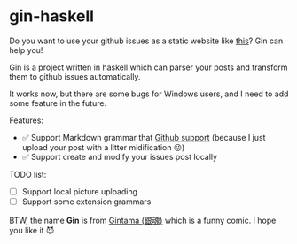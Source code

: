 # gin-haskell

Do you want to use your github issues as a static website like [this](https://github.com/lifesinger/blog/issues)? Gin can help you!

Gin is a project written in haskell which can parser your posts and transform them to github issues automatically.

It works now, but there are some bugs for Windows users, and I need to add some feature in the future.

Features:

- :white_check_mark: Support Markdown grammar that [Github support](https://help.github.com/articles/github-flavored-markdown/) (because I just upload your post with a litter midification :stuck_out_tongue_winking_eye:)
- :white_check_mark: Support create and modify your issues post locally

TODO list:
- [ ] Support local picture uploading
- [ ] Support some extension grammars

BTW, the name **Gin** is from [Gintama (銀魂)](https://en.wikipedia.org/wiki/Gin_Tama) which is a funny comic. I hope you like it :smiling_imp:
